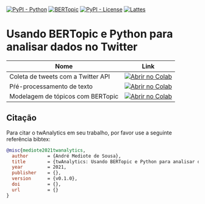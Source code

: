 [![PyPI - Python](https://img.shields.io/badge/python-v3.6+-blue.svg)](https://pypi.org/project/bertopic/)
[![BERTopic](https://img.shields.io/badge/BERtopic-v0.9%20-brightgreen)](https://github.com/MaartenGr/BERTopic)
[![PyPI - License](https://img.shields.io/badge/license-MIT-green.svg)](https://github.com/mediote/twAnalytics/blob/main/LICENSE)
[![Lattes](https://img.shields.io/badge/Lattes-CNPq-blueviolet)](http://lattes.cnpq.br/2455024624300452)


# Usando BERTopic e Python para analisar dados no Twitter




| Nome  | Link  |
|---|---|
| Coleta de tweets com a Twitter API  | [![Abrir no Colab](https://colab.research.google.com/assets/colab-badge.svg)](https://colab.research.google.com/github/mediote/twAnalytics/blob/main/GetTwitter.ipynb)  |
| Pŕé-processamento de texto | [![Abrir no Colab](https://colab.research.google.com/assets/colab-badge.svg)]() |
| Modelagem de tópicos com BERTopic  |  [![Abrir no Colab](https://colab.research.google.com/assets/colab-badge.svg)](https://colab.research.google.com/github/mediote/twAnalytics/blob/main/BERTopic.ipynb) |





## Citação
Para citar o twAnalytics em seu trabalho, por favor use a seguinte referência bibtex:

```bibtex
@misc{mediote2021twanalytics,
  author       = {André Mediote de Sousa},
  title        = {twAnalytics: Usando BERTopic e Python para analisar dados do Twitter.},
  year         = 2021,
  publisher    = {},
  version      = {v0.1.0},
  doi          = {},
  url          = {}
}
```
